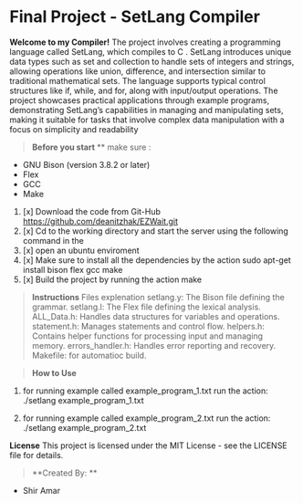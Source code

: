 # Final Project -  SetLang Compiler 

**Welcome to my Compiler!**
The project involves creating a programming language called SetLang, which compiles to C . SetLang introduces unique data types such as set and collection to handle sets of integers and strings, allowing operations like union, difference, and intersection similar to traditional mathematical sets. The language supports typical control structures like if, while, and for, along with input/output operations. The project showcases practical applications through example programs, demonstrating SetLang’s capabilities in managing and manipulating sets, making it suitable for tasks that involve complex data manipulation with a focus on simplicity and readability​


 > **Before you start**
** make sure :
- GNU Bison (version 3.8.2 or later)
- Flex
- GCC 
- Make

1. [x] Download the code from Git-Hub https://github.com/deanitzhak/EZWait.git
2. [x] Cd to the working directory and start the server using the following command in the
3. [x] open an ubuntu enviroment
4. [x] Make sure to install all the dependencies by the action sudo apt-get install bison flex gcc make
5. [x]   Build the project by running the action make
 
> **Instructions**
Files explenation
setlang.y:          The Bison file defining the grammar.
setlang.l:          The Flex file defining the lexical analysis.
ALL_Data.h:      Handles data structures for variables and operations.
statement.h:        Manages statements and control flow.
helpers.h:          Contains helper functions for processing input and managing memory.
errors_handler.h:   Handles error reporting and recovery.
Makefile:           for automatioc build.



> **How to Use**

  1.  for running example called example_program_1.txt run the action:
    ./setlang example_program_1.txt

2.  for running example called example_program_2.txt run the action:
    ./setlang example_program_2.txt


**License** 
This project is licensed under the MIT License - see the LICENSE file for details.



> **Created By: **

* Shir Amar


